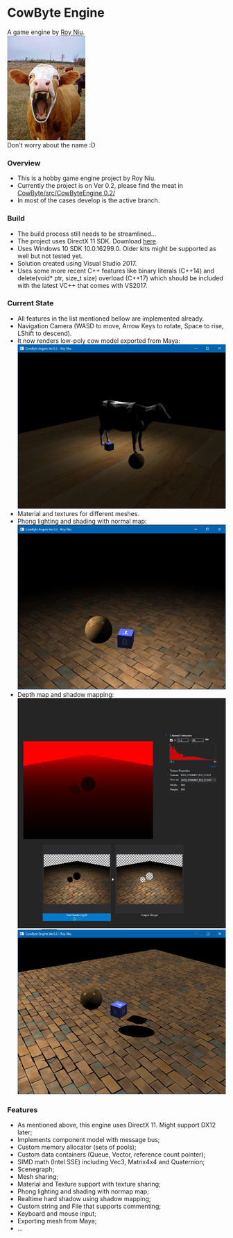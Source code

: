 # CowByte Engine
A game engine by [Roy Niu](mailto:yanqi.roy.niu@gmail.com).  
![Cow Bite](https://github.com/yanqiniu/CowByte/blob/master/assets/other/cover.jpg)  
Don't worry about the name :D


### Overview
- This is a hobby game engine project by Roy Niu.
- Currently the project is on Ver 0.2, please find the meat in [CowByte/src/CowByteEngine 0.2/](https://github.com/yanqiniu/CowByte/tree/develop/src/CowByteEngine%200.2) 
- In most of the cases develop is the active branch.


### Build
 - The build process still needs to be streamlined...
 - The project uses DirectX 11 SDK. Download [here](https://www.microsoft.com/en-us/download/details.aspx?id=6812).
 - Uses Windows 10 SDK 10.0.16299.0. Older kits might be supported as well but not tested yet.
 - Solution created using Visual Studio 2017.
 - Uses some more recent C++ features like binary literals (C++14) and delete(void* ptr, size_t size) overload (C++17) which should be included with the latest VC++ that comes with VS2017.

### Current State
 - All features in the list mentioned bellow are implemented already.
 - Navigation Camera (WASD to move, Arrow Keys to rotate, Space to rise, LShift to descend).
 - It now renders low-poly cow model exported from Maya:
![Screenshot](https://github.com/yanqiniu/CowByte/blob/master/assets/other/screenshot_3_29_2018.jpg)
 - Material and textures for different meshes.
 - Phong lighting and shading with normal map:
![Screenshot](https://github.com/yanqiniu/CowByte/blob/master/assets/other/screenshot_3_31_2018.PNG)
 - Depth map and shadow mapping:
![Screenshot](https://github.com/yanqiniu/CowByte/blob/master/assets/other/screenshot_4_9_2018.PNG)
![Screenshot](https://github.com/yanqiniu/CowByte/blob/master/assets/other/screenshot_4_9_2018_1.PNG)


### Features
 - As mentioned above, this engine uses DirectX 11. Might support DX12 later;
 - Implements component model with message bus;
 - Custom memory allocator (sets of pools);
 - Custom data containers (Queue, Vector, reference count pointer);
 - SIMD math (Intel SSE) including Vec3, Matrix4x4 and Quaternion;
 - Scenegraph;
 - Mesh sharing;
 - Material and Texture support with texture sharing;
 - Phong lighting and shading with normap map;
 - Realtime hard shadow using shadow mapping;
 - Custom string and File that supports commenting;
 - Keyboard and mouse input;
 - Exporting mesh from Maya;
 - ...
